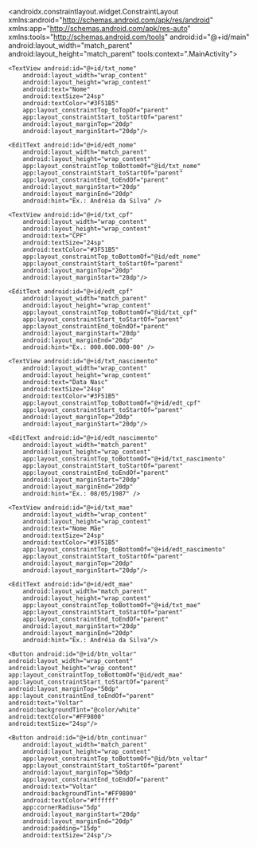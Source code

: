 <?xml version="1.0" encoding="utf-8"?>
<androidx.constraintlayout.widget.ConstraintLayout xmlns:android="http://schemas.android.com/apk/res/android"
    xmlns:app="http://schemas.android.com/apk/res-auto"
    xmlns:tools="http://schemas.android.com/tools"
    android:id="@+id/main"
    android:layout_width="match_parent"
    android:layout_height="match_parent"
    tools:context=".MainActivity">
    
    <TextView android:id="@+id/txt_nome"
        android:layout_width="wrap_content"
        android:layout_height="wrap_content"
        android:text="Nome"
        android:textSize="24sp"
        android:textColor="#3F51B5"
        app:layout_constraintTop_toTopOf="parent"
        app:layout_constraintStart_toStartOf="parent"
        android:layout_marginTop="20dp"
        android:layout_marginStart="20dp"/>

    <EditText android:id="@+id/edt_nome"
        android:layout_width="match_parent"
        android:layout_height="wrap_content"
        app:layout_constraintTop_toBottomOf="@id/txt_nome"
        app:layout_constraintStart_toStartOf="parent"
        app:layout_constraintEnd_toEndOf="parent"
        android:layout_marginStart="20dp"
        android:layout_marginEnd="20dp"
        android:hint="Ex.: Andréia da Silva" />

    <TextView android:id="@+id/txt_cpf"
        android:layout_width="wrap_content"
        android:layout_height="wrap_content"
        android:text="CPF"
        android:textSize="24sp"
        android:textColor="#3F51B5"
        app:layout_constraintTop_toBottomOf="@id/edt_nome"
        app:layout_constraintStart_toStartOf="parent"
        android:layout_marginTop="20dp"
        android:layout_marginStart="20dp"/>

    <EditText android:id="@+id/edt_cpf"
        android:layout_width="match_parent"
        android:layout_height="wrap_content"
        app:layout_constraintTop_toBottomOf="@id/txt_cpf"
        app:layout_constraintStart_toStartOf="parent"
        app:layout_constraintEnd_toEndOf="parent"
        android:layout_marginStart="20dp"
        android:layout_marginEnd="20dp"
        android:hint="Ex.: 000.000.000-00" />

    <TextView android:id="@+id/txt_nascimento"
        android:layout_width="wrap_content"
        android:layout_height="wrap_content"
        android:text="Data Nasc"
        android:textSize="24sp"
        android:textColor="#3F51B5"
        app:layout_constraintTop_toBottomOf="@+id/edt_cpf"
        app:layout_constraintStart_toStartOf="parent"
        android:layout_marginTop="20dp"
        android:layout_marginStart="20dp"/>

    <EditText android:id="@+id/edt_nascimento"
        android:layout_width="match_parent"
        android:layout_height="wrap_content"
        app:layout_constraintTop_toBottomOf="@+id/txt_nascimento"
        app:layout_constraintStart_toStartOf="parent"
        app:layout_constraintEnd_toEndOf="parent"
        android:layout_marginStart="20dp"
        android:layout_marginEnd="20dp"
        android:hint="Ex.: 08/05/1987" />

    <TextView android:id="@+id/txt_mae"
        android:layout_width="wrap_content"
        android:layout_height="wrap_content"
        android:text="Nome Mãe"
        android:textSize="24sp"
        android:textColor="#3F51B5"
        app:layout_constraintTop_toBottomOf="@+id/edt_nascimento"
        app:layout_constraintStart_toStartOf="parent"
        android:layout_marginTop="20dp"
        android:layout_marginStart="20dp"/>

    <EditText android:id="@+id/edt_mae"
        android:layout_width="match_parent"
        android:layout_height="wrap_content"
        app:layout_constraintTop_toBottomOf="@+id/txt_mae"
        app:layout_constraintStart_toStartOf="parent"
        app:layout_constraintEnd_toEndOf="parent"
        android:layout_marginStart="20dp"
        android:layout_marginEnd="20dp"
        android:hint="Ex.: Andréia da Silva"/>

    <Button android:id="@+id/btn_voltar"
    android:layout_width="wrap_content"
    android:layout_height="wrap_content"
    app:layout_constraintTop_toBottomOf="@id/edt_mae"
    app:layout_constraintStart_toStartOf="parent"
    android:layout_marginTop="50dp"
    app:layout_constraintEnd_toEndOf="parent"
    android:text="Voltar"
    android:backgroundTint="@color/white"
    android:textColor="#FF9800"
    android:textSize="24sp"/>

    <Button android:id="@+id/btn_continuar"
        android:layout_width="match_parent"
        android:layout_height="wrap_content"
        app:layout_constraintTop_toBottomOf="@id/btn_voltar"
        app:layout_constraintStart_toStartOf="parent"
        android:layout_marginTop="50dp"
        app:layout_constraintEnd_toEndOf="parent"
        android:text="Voltar"
        android:backgroundTint="#FF9800"
        android:textColor="#ffffff"
        app:cornerRadius="5dp"
        android:layout_marginStart="20dp"
        android:layout_marginEnd="20dp"
        android:padding="15dp"
        android:textSize="24sp"/>

